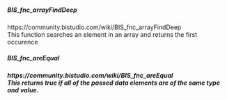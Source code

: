 <h5>BIS_fnc_arrayFindDeep</h5>
https://community.bistudio.com/wiki/BIS_fnc_arrayFindDeep
<br>This function searches an element in an array and returns the first occurence

<h5>BIS_fnc_areEqual<h5>
https://community.bistudio.com/wiki/BIS_fnc_areEqual
<br>This returns true if all of the passed data elements are of the same
type and value.


<h5><h5>

<br>
